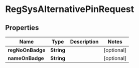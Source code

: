 
# RegSysAlternativePinRequest

## Properties
Name | Type | Description | Notes
------------ | ------------- | ------------- | -------------
**regNoOnBadge** | **String** |  |  [optional]
**nameOnBadge** | **String** |  |  [optional]




